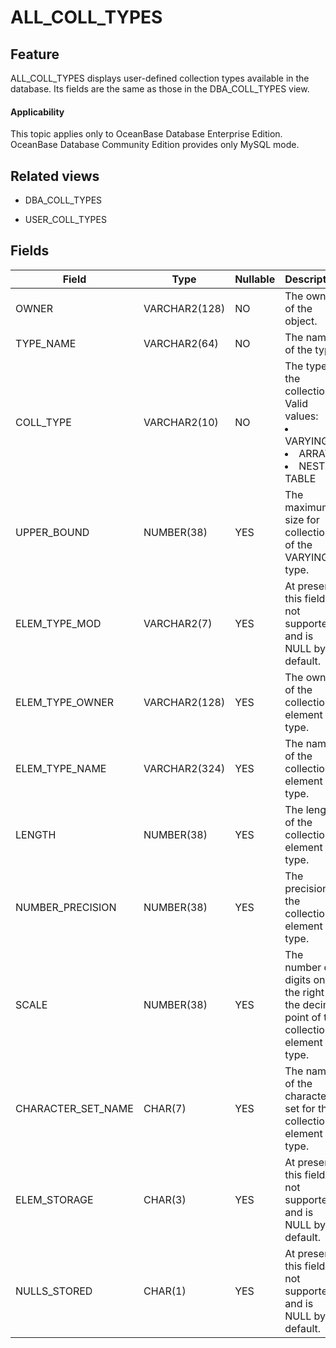 # ALL_COLL_TYPES

## Feature

ALL_COLL_TYPES displays user-defined collection types available in the database. Its fields are the same as those in the DBA_COLL_TYPES view.

<main id="notice" >
    <h4>Applicability</h4>
    <p>This topic applies only to OceanBase Database Enterprise Edition. OceanBase Database Community Edition provides only MySQL mode. </p>
  </main>

## Related views

* DBA_COLL_TYPES

* USER_COLL_TYPES

## Fields

| **Field**          | **Type**      | **Nullable** | **Description**                                                                         |
|--------------------|---------------|--------------|-----------------------------------------------------------------------------------------|
| OWNER              | VARCHAR2(128) | NO           | The owner of the object.                                                                |
| TYPE_NAME          | VARCHAR2(64)  | NO           | The name of the type.                                                                   |
| COLL_TYPE          | VARCHAR2(10)  | NO           | The type of the collection. Valid values: <li> VARYING   <li> ARRAY   <li> NESTED TABLE |
| UPPER_BOUND        | NUMBER(38)    | YES          | The maximum size for collections of the VARYING type.                                   |
| ELEM_TYPE_MOD      | VARCHAR2(7)   | YES          | At present, this field is not supported and is NULL by default.                         |
| ELEM_TYPE_OWNER    | VARCHAR2(128) | YES          | The owner of the collection element type.                                               |
| ELEM_TYPE_NAME     | VARCHAR2(324) | YES          | The name of the collection element type.                                                |
| LENGTH             | NUMBER(38)    | YES          | The length of the collection element type.                                              |
| NUMBER_PRECISION   | NUMBER(38)    | YES          | The precision of the collection element type.                                           |
| SCALE              | NUMBER(38)    | YES          | The number of digits on the right of the decimal point of the collection element type.  |
| CHARACTER_SET_NAME | CHAR(7)       | YES          | The name of the character set for the collection element type.                          |
| ELEM_STORAGE       | CHAR(3)       | YES          | At present, this field is not supported and is NULL by default.                         |
| NULLS_STORED       | CHAR(1)       | YES          | At present, this field is not supported and is NULL by default.                         |
